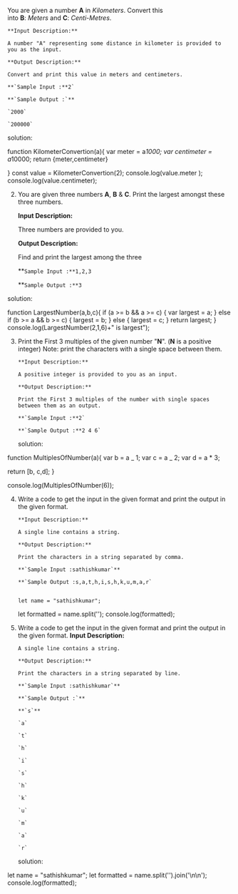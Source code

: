 You are given a number **A** in *Kilometers*. Convert this into **B**: *Meters* and **C**: *Centi-Metres*.

    **Input Description:**

    A number "A" representing some distance in kilometer is provided to you as the input.

    **Output Description:**

    Convert and print this value in meters and centimeters.

    **`Sample Input :**2`

    **`Sample Output :`**

    `2000`

    `200000`

solution:

function KilometerConvertion(a){
var meter = a*1000;
var centimeter = a*10000;
return {meter,centimeter}

}
const value = KilometerConvertion(2);
console.log(value.meter );
console.log(value.centimeter);

2. You are given three numbers **A**, **B** & **C**. Print the largest amongst these three numbers.

   **Input Description:**


    Three numbers are provided to you.

    **Output Description:**

    Find and print the largest among the three

    **`Sample Input :**1,2,3`

    **`Sample Output :**3`

solution:

function LargestNumber(a,b,c){
if (a >= b && a >= c) {
var largest = a;
} else if (b >= a && b >= c) {
largest = b;
} else {
largest = c;
}
return largest;
}
console.log(LargestNumber(2,1,6)+" is largest");

3.  Print the First 3 multiples of the given number "**N**". (**N** is a positive integer)
        Note: print the characters with a single space between them.

        **Input Description:**

        A positive integer is provided to you as an input.

        **Output Description:**

        Print the First 3 multiples of the number with single spaces between them as an output.

        **`Sample Input :**2`

        **`Sample Output :**2 4 6`
    solution:

function MultiplesOfNumber(a){
var b = a _ 1;
var c = a _ 2;
var d = a \* 3;

return [b, c,d];
}

console.log(MultiplesOfNumber(6));

4.  Write a code to get the input in the given format and print the output in the given format.

        **Input Description:**

        A single line contains a string.

        **Output Description:**

        Print the characters in a string separated by comma.

        **`Sample Input :sathishkumar`**

        **`Sample Output :s,a,t,h,i,s,h,k,u,m,a,r`


        let name = "sathishkumar";

    let formatted = name.split('');
    console.log(formatted);

5.  Write a code to get the input in the given format and print the output in the given format.
        **Input Description:**

        A single line contains a string.

        **Output Description:**

        Print the characters in a string separated by line.

        **`Sample Input :sathishkumar`**

        **`Sample Output :`**

        **`s`**

        `a`

        `t`

        `h`

        `i`

        `s`

        `h`

        `k`

        `u`

        `m`

        `a`

        `r`
    solution:

let name = "sathishkumar";
let formatted = name.split('').join('\n\n');
console.log(formatted);
